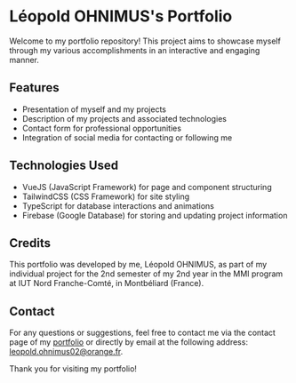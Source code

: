 # Léopold OHNIMUS's Portfolio

Welcome to my portfolio repository! This project aims to showcase myself through my various accomplishments in an interactive and engaging manner.

## Features

- Presentation of myself and my projects
- Description of my projects and associated technologies
- Contact form for professional opportunities
- Integration of social media for contacting or following me

## Technologies Used

- VueJS (JavaScript Framework) for page and component structuring
- TailwindCSS (CSS Framework) for site styling
- TypeScript for database interactions and animations
- Firebase (Google Database) for storing and updating project information

## Credits

This portfolio was developed by me, Léopold OHNIMUS, as part of my individual project for the 2nd semester of my 2nd year in the MMI program at IUT Nord Franche-Comté, in Montbéliard (France).

## Contact

For any questions or suggestions, feel free to contact me via the contact page of my [portfolio](#) or directly by email at the following address: [leopold.ohnimus02@orange.fr](mailto:leopold.ohnimus02@orange.fr).

Thank you for visiting my portfolio!
